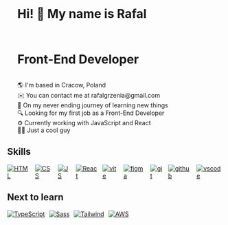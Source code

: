 

<div id="user-content-toc">
  <ul>
    <summary><h1 style="display: inline-block;">Hi! 👋 My name is Rafal</h1></summary>
  </ul>
</div>

<div id="user-content-toc">
  <ul>
    <summary><h1 style="display: inline-block;">Front-End Developer</h1></summary>
  </ul>
</div>

<ul style="list-style: none">
<li>🌎 I'm based in Cracow, Poland</li>
<li>✉️ You can contact me at rafalgrzenia@gmail.com</li>
<li>🧠 On my never ending journey of learning new things</li>
<li>🔍 Looking for my first job as a Front-End Developer</li>
<li>⚙️ Currently working with JavaScript and React
<li>🙏🏻 Just a cool guy</li>
</ul>

## Skills

<div style="display: flex; gap: 10px; margin-bottom: 20px">
  <abbr title="HTML">
  <a href="https://skillicons.dev">
    <img  src="https://skillicons.dev/icons?i=html" alt="HTML"/>
  </a>
  </abbr>
  <abbr title="CSS">
  <a href="https://skillicons.dev">
    <img  src="https://skillicons.dev/icons?i=css" alt="CSS"/>
  </a>
  </abbr>
  <abbr title="JavaScript">
  <a href="https://skillicons.dev">
    <img  src="https://skillicons.dev/icons?i=js" alt="JS"/>
  </a>
  </abbr>
  <abbr title="React">
  <a href="https://skillicons.dev">
    <img  src="https://skillicons.dev/icons?i=react" alt="React"/>
  </a>
  </abbr>
  <abbr title="Vite">
  <a href="https://skillicons.dev">
    <img  src="https://skillicons.dev/icons?i=vite" alt="vite"/>
  </a>
  </abbr>
  <abbr title="Figma">
  <a href="https://skillicons.dev">
    <img  src="https://skillicons.dev/icons?i=figma" alt="figma"/>
  </a>
  </abbr>
  <abbr title="Git">
  <a href="https://skillicons.dev">
    <img  src="https://skillicons.dev/icons?i=git" alt="git"/>
  </a>
  </abbr>
  <abbr title="Github">
  <a href="https://skillicons.dev">
    <img  src="https://skillicons.dev/icons?i=github" alt="github"/>
  </a>
  </abbr>
  <abbr title="Vscode">
  <a href="https://skillicons.dev">
    <img  src="https://skillicons.dev/icons?i=vscode" alt="vscode"/>
  </a>
  </abbr>
</div>

## Next to learn

<div style="display: flex; gap: 10px">
  <abbr title="TypeScript">
  <a href="https://skillicons.dev">
    <img  src="https://skillicons.dev/icons?i=ts" alt="TypeScript"/>
  </a>
  </abbr>
  <abbr title="Sass">
  <a href="https://skillicons.dev">
    <img  src="https://skillicons.dev/icons?i=sass" alt="Sass"/>
  </a>
  </abbr>
  <abbr title="Tailwind">
  <a href="https://skillicons.dev">
    <img  src="https://skillicons.dev/icons?i=tailwind" alt="Tailwind"/>
  </a>
  </abbr>
  <abbr title="AWS">
  <a href="https://skillicons.dev">
    <img  src="https://skillicons.dev/icons?i=aws" alt="AWS"/>
  </a>
  </abbr>
 
</div>

